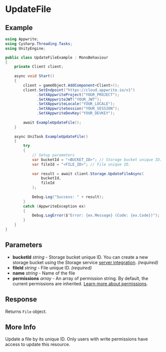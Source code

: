 # UpdateFile

## Example

```csharp
using Appwrite;
using Cysharp.Threading.Tasks;
using UnityEngine;

public class UpdateFileExample : MonoBehaviour
{
    private Client client;
    
    async void Start()
    {
        client = gameObject.AddComponent<Client>();
        client.SetEndpoint("https://cloud.appwrite.io/v1")
              .SetXAppwriteProject("YOUR_PROJECT");
              .SetXAppwriteJWT("YOUR_JWT");
              .SetXAppwriteLocale("YOUR_LOCALE");
              .SetXAppwriteSession("YOUR_SESSION");
              .SetXAppwriteDevKey("YOUR_DEVKEY");
        
        await ExampleUpdateFile();
    }
    
    async UniTask ExampleUpdateFile()
    {
        try
        {
            // Setup parameters
            var bucketId = "<BUCKET_ID>"; // Storage bucket unique ID. You can create a new storage bucket using the Storage service [server integration](https://appwrite.io/docs/server/storage#createBucket).
            var fileId = "<FILE_ID>"; // File unique ID.
            
            var result = await client.Storage.UpdateFileAsync(
                bucketId,
                fileId
            );
            
            Debug.Log("Success: " + result);
        }
        catch (AppwriteException ex)
        {
            Debug.LogError($"Error: {ex.Message} (Code: {ex.Code})");
        }
    }
}
```

## Parameters

- **bucketId** *string* - Storage bucket unique ID. You can create a new storage bucket using the Storage service [server integration](https://appwrite.io/docs/server/storage#createBucket). *(required)*
- **fileId** *string* - File unique ID. *(required)*
- **name** *string* - Name of the file
- **permissions** *array* - An array of permission string. By default, the current permissions are inherited. [Learn more about permissions](https://appwrite.io/docs/permissions).

## Response

Returns `File` object.
## More Info

Update a file by its unique ID. Only users with write permissions have access to update this resource.
